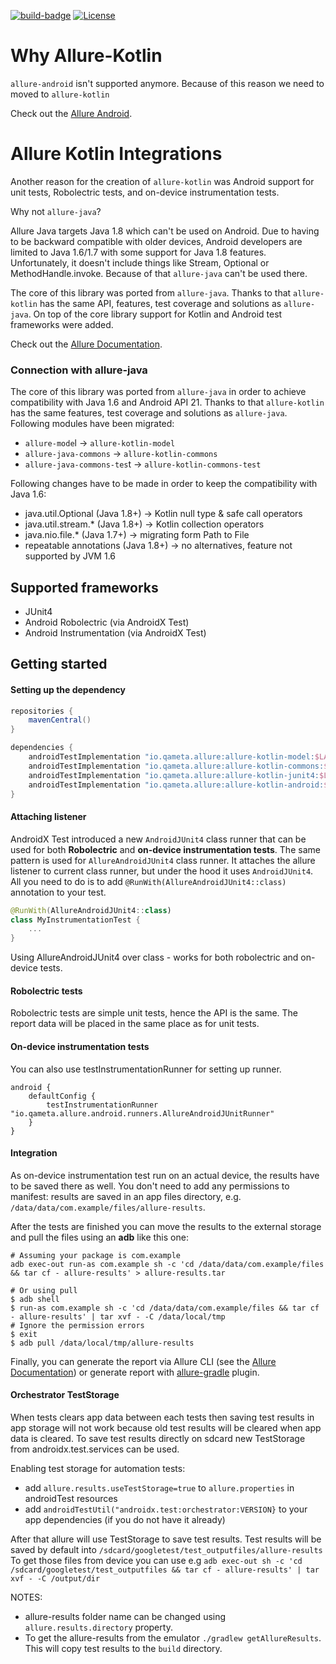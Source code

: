 
[build]: https://github.com/allure-framework/allure-kotlin/actions
[build-badge]: https://github.com/allure-framework/allure-kotlin/workflows/Build/badge.svg
[license]: http://www.apache.org/licenses/LICENSE-2.0
[license-badge]: https://img.shields.io/badge/License-Apache%202.0-blue.svg

[![build-badge][]][build] [![License][license-badge]][license]

# Why Allure-Kotlin
`allurе-android` isn't supported anymore. Because of this reason we need to moved to `allure-kotlin`

Check out the [Allure Android][allure-android].

# Allure Kotlin Integrations
Another reason for the creation of `allure-kotlin` was Android support for unit tests, Robolectric tests, and on-device instrumentation tests.

Why not `allure-java`?

Allure Java targets Java 1.8 which can't be used on Android. Due to having to be backward compatible with older devices, Android developers are limited to Java 1.6/1.7 with some support for Java 1.8 features. Unfortunately, it doesn't include things like Stream, Optional or MethodHandle.invoke. Because of that `allure-java` can't be used there.

The core of this library was ported from `allure-java`. Thanks to that `allure-kotlin` has the same API, features, test coverage and solutions as `allure-java`. On top of the core library support for Kotlin and Android test frameworks were added.

Check out the [Allure Documentation][allure-docs].

### Connection with allure-java
The core of this library was ported from `allure-java` in order to achieve compatibility with Java 1.6 and Android API 21. Thanks to that `allure-kotlin` has the same features, test coverage and solutions as `allure-java`. Following modules have been migrated:

- `allure-mode`l -> `allure-kotlin-model`
- `allure-java-commons` -> `allure-kotlin-commons`
- `allure-java-commons-tes`t -> `allure-kotlin-commons-test`

Following changes have to be made in order to keep the compatibility with Java 1.6:

- java.util.Optional (Java 1.8+) -> Kotlin null type & safe call operators
- java.util.stream.* (Java 1.8+) -> Kotlin collection operators
- java.nio.file.* (Java 1.7+) -> migrating form Path to File
- repeatable annotations (Java 1.8+) -> no alternatives, feature not supported by JVM 1.6

## Supported frameworks

- JUnit4
- Android Robolectric (via AndroidX Test)
- Android Instrumentation (via AndroidX Test)


## Getting started

#### Setting up the dependency
```gradle
repositories {
    mavenCentral()
}

dependencies {
    androidTestImplementation "io.qameta.allure:allure-kotlin-model:$LATEST_VERSION"
    androidTestImplementation "io.qameta.allure:allure-kotlin-commons:$LATEST_VERSION"
    androidTestImplementation "io.qameta.allure:allure-kotlin-junit4:$LATEST_VERSION"
    androidTestImplementation "io.qameta.allure:allure-kotlin-android:$LATEST_VERSION"
}
```

#### Attaching listener

AndroidX Test introduced a new `AndroidJUnit4` class runner that can be used for both **Robolectric** and **on-device instrumentation tests**. The same pattern is used for `AllureAndroidJUnit4` class runner. It attaches the allure listener to current class runner, but under the hood it uses `AndroidJUnit4`. All you need to do is to add `@RunWith(AllureAndroidJUnit4::class)` annotation to your test.

```kotlin
@RunWith(AllureAndroidJUnit4::class)
class MyInstrumentationTest {
    ...
}
```

Using AllureAndroidJUnit4 over class - works for both robolectric and on-device tests.

#### Robolectric tests

Robolectric tests are simple unit tests, hence the API is the same. The report data will be placed in the same place as for unit tests.

#### On-device instrumentation tests

You can also use testInstrumentationRunner for setting up runner.

```
android {
    defaultConfig {
        testInstrumentationRunner "io.qameta.allure.android.runners.AllureAndroidJUnitRunner"
    }
}
```

#### Integration
As on-device instrumentation test run on an actual device, the results have to be saved there as well.
You don't need to add any permissions to manifest: results are saved in an app files directory, e.g.
`/data/data/com.example/files/allure-results`.


After the tests are finished you can move the results to the external storage and pull the files using an **adb** like this one:
```
# Assuming your package is com.example
adb exec-out run-as com.example sh -c 'cd /data/data/com.example/files && tar cf - allure-results' > allure-results.tar

# Or using pull
$ adb shell
$ run-as com.example sh -c 'cd /data/data/com.example/files && tar cf - allure-results' | tar xvf - -C /data/local/tmp
# Ignore the permission errors
$ exit
$ adb pull /data/local/tmp/allure-results
```
Finally, you can generate the report via Allure CLI (see the [Allure Documentation][allure-cli]) or generate report with [allure-gradle][allure-gradle-plugin] plugin.

#### **Orchestrator TestStorage**
When tests clears app data between each tests then saving test results in app storage will not work because old test results will be cleared when app data is cleared.
To save test results directly on sdcard new TestStorage from androidx.test.services can be used.

Enabling test storage for automation tests:
 - add `allure.results.useTestStorage=true` to `allure.properties` in androidTest resources
 - add `androidTestUtil("androidx.test:orchestrator:VERSION}` to your app dependencies (if you do not have it already)

After that allure will use TestStorage to save test results. Test results will be saved by default into `/sdcard/googletest/test_outputfiles/allure-results`
To get those files from device you can use e.g `adb exec-out sh -c 'cd  /sdcard/googletest/test_outputfiles && tar cf - allure-results' | tar xvf - -C /output/dir`

NOTES:
 - allure-results folder name can be changed using `allure.results.directory` property.
 - To get the allure-results from the emulator `./gradlew getAllureResults`. This will copy test results to the `build` directory.

[allure-gradle-plugin]: https://github.com/allure-framework/allure-gradle
[allure-cli]: https://docs.qameta.io/allure/#_reporting
[gradle-test-listener]: https://discuss.gradle.org/t/how-to-attach-a-runlistener-to-your-junit-4-tests-in-gradle/30788
[allure-docs]: https://docs.qameta.io/allure/
[allure-android]: https://github.com/allure-framework/allure-android